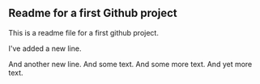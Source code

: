 Readme for a first Github project
----

This is a readme file for a first github project.

I've added a new line.

And another new line. And some text. And some more text. And yet more text.